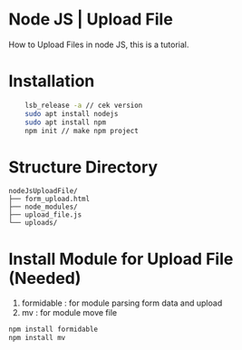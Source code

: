 # Node JS | Upload File
How to Upload Files in node JS, this is a tutorial.

# Installation
```bash
    lsb_release -a // cek version 
    sudo apt install nodejs
    sudo apt install npm
    npm init // make npm project
```
# Structure Directory
```
nodeJsUploadFile/
├── form_upload.html
├── node_modules/
├── upload_file.js
└── uploads/
```
# Install Module for Upload File (Needed)
1. formidable : for module parsing form data and upload 
2. mv : for module move file
```bash
npm install formidable
npm install mv
```
